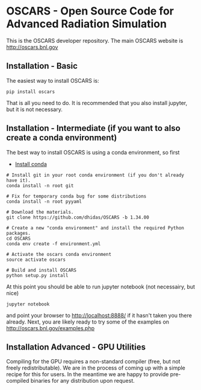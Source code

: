 # OSCARS - Open Source Code for Advanced Radiation Simulation

This is the OSCARS developer repository.  The main OSCARS website is <http://oscars.bnl.gov>

## Installation - Basic

The easiest way to install OSCARS is:
```
pip install oscars
```
That is all you need to do.  It is recommended that you also install jupyter, but it is not necessary.



## Installation - Intermediate (if you want to also create a conda environment)

The best way to install OSCARS is using a conda environment, so first

* [Install conda](http://conda.pydata.org/miniconda.html)

```
# Install git in your root conda environment (if you don't already have it).
conda install -n root git

# Fix for temporary conda bug for some distributions
conda install -n root pyyaml

# Download the materials.
git clone https://github.com/dhidas/OSCARS -b 1.34.00

# Create a new "conda environment" and install the required Python packages.
cd OSCARS
conda env create -f environment.yml

# Activate the oscars conda environment
source activate oscars

# Build and install OSCARS
python setup.py install
```

At this point you should be able to run jupyter notebook (not necessairy, but nice)
```
jupyter notebook
```
and point your browser to <http://localhost:8888/> if it hasn't taken you there already.  Next, you are likely ready to try some of the examples on <http://oscars.bnl.gov/examples.php>



## Installation Advanced - GPU Utilities

Compiling for the GPU requires a non-standard compiler (free, but not freely redistributable).  We are in the process of coming up with a simple recipe for this for users.  In the meantime we are happy to provide pre-compiled binaries for any distribution upon request.
